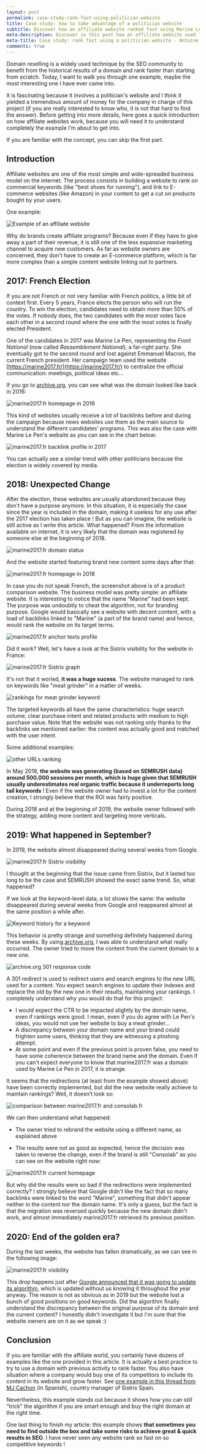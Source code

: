 ```yaml
---
layout: post
permalink: case-study-rank-fast-using-politician-website
title: Case study: how to take advantage of a politician website
subtitle: Discover how an affiliate website ranked fast using Marine Le Pen's old website.
meta-description: Discover in this post how an affiliate website used for the 2017 French election to rank fast. 
meta-title: Case study: rank fast using a politician website - Antoine Eripret
comments: true
---
```


Domain reselling is a widely used technique by the SEO community to benefit from the historical results of a domain and rank faster than starting from scratch. Today, I want to walk you through one example, maybe the most interesting one I have ever came into. 

It is fascinating because it involves a politician's website and I think it yielded a tremendous amount of money for the company in charge of this project (if you are really interested to know who, it is not that hard to find the answer). Before getting into more details, here goes a quick introduction on how affiliate websites work, because you will need it to understand completely the example I’m about to get into.

If you are familiar with the concept, you can skip the first part. 


## Introduction

Affiliate websites are one of the most simple and wide-spreaded business model on the internet. The process consists in building a website to rank on commercial keywords (like "best shoes for running"), and link to E-commerce websites (like Amazon) in your content to get a cut on products bought by your users. 

One example: 

![Example of an affiliate website](..\assets\img\example-affiliate-website.PNG)



Why do brands create affiliate programs? Because even if they have to give away a part of their revenue, it is still one of the less expansive marketing channel to acquire new customers. As far as website owners are concerned, they don't have to create an E-commerce platform, which is far more complex than a simple content website linking out to partners.  

## 2017: French Election

If you are not French or not very familiar with French politics, a little bit of context first. Every 5 years, France elects the person who will run the country. To win the election, candidates need to obtain more than 50% of the votes. If nobody does, the two candidates with the most votes face each other in a second round where the one with the most votes is finally elected President. 

One of the candidates in 2017 was Marine Le Pen, representing the *Front National* (now called *Rassemblement National*), a far-right party. She eventually got to the second round and lost against Emmanuel Macron, the current French president. Her campaign team used the website [https://marine2017.fr/](https://marine2017.fr/) to centralize the official communication: meetings, political ideas etc... 

If you go to [archive.org](http://archive.org/), you can see what was the domain looked like back in 2016: 

![marine2017.fr homepage in 2016](..\assets\img\marine2017.fr-homepage-in-2016.PNG)

This kind of websites usually receive a lot of backlinks before and during the campaign because news websites use them as the main source to understand the different candidates’ programs. This was also the case with Marine Le Pen's website as you can see in the chart below: 



![marine2017.fr backlink profile in 2017](..\assets\img\backlinks-semrush.PNG)



You can actually see a similar trend with other politicians because the election is widely covered by media.  



## 2018: Unexpected Change

After the election, these websites are usually abandoned because they don't have a purpose anymore. In this situation, it is especially the case since the year is included in the domain, making it useless for any use after the 2017 election has taken place ! But as you can imagine, the website is still active as I write this article. What happened? From the information available on internet, it is very likely that the domain was registered by someone else at the beginning of 2018. 

![marine2017.fr domain status](..\assets\img\domain-checker-marine2017.PNG)



And the website started featuring brand new content some days after that:

![marine2017.fr homepage in 2018](..\assets\img\marine2017.fr-homepage-in-2018.PNG)



In case you do not speak French, the screenshot above is of a product comparison website. The business model was pretty simple: an affiliate website. It is interesting to notice that the name "Marine" had been kept. The purpose was undoubtly to cheat the algorithm, not for branding purpose. Google would basically see a website with decent content, with a load of backlinks linked to "Marine" (a part of the brand name) and hence, would rank the website on its target terms.

![marine2017.fr anchor texts profile](..\assets\img\marine-anchirs.PNG)

Did it work? Well, let's have a look at the Sistrix visibility for the website in France: 

![marine2017.fr Sistrix graph](..\\assets\img\sistrix-marine-2017visibility.PNG)

It's not that it worled, **it was a huge sucess**. The website managed to rank on keywords like "meat grinder" in a matter of weeks. 

![rankings for meat grinder keyword](..\assets\img\sistrix-marine-2017-visibility-hachoir-a-viandes.PNG)

The targeted keywords all have the same characteristics: huge search volume, clear purchase intent and related products with medium to high purchase value. Note that the website was not ranking only thanks to the backlinks we mentioned earlier: the content was actually good and matched with the user intent. 

Some additional examples:

![other URLs ranking](..\assets\img\semrush-traffic.PNG)

In May 2018, **the website was generating (based on SEMRUSH data) around 500.000 sessions per month, which is huge given that SEMRUSH usually underestimates real organic traffic because it underreports long tail keywords** ! Even if the website owner had to invest a lot for the content creation, I strongly believe that the ROI was fairly positive.  

During 2018 and at the beginning of 2019, the website owner followed with the strategy, adding more content and targeting more verticals. 



## 2019: What happened in September? 

In 2019, the website almost disappeared during several weeks from Google. 

![marine2017.fr Sistrix visibility](..\assets\img\sistrix-marine-2019-visibility.PNG)

I thought at the beginning that the issue came from Sistrix, but it lasted too long to be the case and SEMRUSH showed the exact same trend. So, what happened? 

If we look at the keyword-level data, a lot shows the same: the website disappeared during several weeks from Google and reappeared almost at the same position a while after. 

![Keyword history for a keyword](..\assets\img\ranking-aspirateur-sans-sac.PNG)



This behavior is pretty strange and something definitely happened during these weeks. By using [archive.org](http://archive.org/), I was able to understand what really occurred. The owner tried to move the content from the current domain to a new one. 

![archive.org 301 response code](..\assets\img\redirect-marine-2017.PNG)

A 301 redirect is used to redirect users and search engines to the new URL used for a content. You expect search engines to update their indexes and replace the old by the new one in their results, maintaining your rankings. I completely understand why you would do that for this project: 

* I would expect the CTR to be impacted slightly by the domain name, even if rankings were good. I mean, even if you do agree with Le Pen's ideas, you would not use her website to buy a meat grinder...
* A discrepancy between your domain name and your brand could frighten some users, thinking that they are witnessing a phishing attempt.  
* At some point and even if the previous point is proven false, you need to have some coherence between the brand name and the domain. Even if you can't expect everyone to know that marine2017.fr was a domain used by Marine Le Pen in 2017, it is strange.



It seems that the redirections (at least from the example showed above) have been correctly implemented, but did the new website really achieve to maintain rankings? Well, it doesn’t look so:

![comparison between marine2017.fr and consolab.fr](..\assets\img\consolab-marine2017.PNG)



We can then understand what happened: 

* The owner tried to rebrand the website using a different name, as explained above 

* The results were not as good as expected, hence the decision was taken to reverse the change, even if the brand is still "Consolab" as you can see on the website right now: 

  

![marine2017.fr current homepage](..\assets\img\consolab.PNG)

But why did the results were so bad if the redirections were implemented correctly? I strongly believe that Google didn't like the fact that so many backlinks were linked to the word "Marine", something that didn't appear neither in the content nor the domain name. It's only a guess, but the fact is that the migration was reversed quickly because the new domain didn't work, and almost immediately marine2017.fr retrieved its previous position. 



## 2020: End of the golden era?

During the last weeks, the website has fallen dramatically, as we can see in the following image: 

![marine2017.fr visibility](..\assets\img\sistrix-marine-2020-visibility.PNG)

This drop happens just after [Google announced that it was going to update its algorithm](https://twitter.com/searchliaison/status/1257376879172038656), which is updated without us knowing it throughout the year anyway. The reason is not as obvious as in 2019 but the website lost a bunch of good positions on good keywords. Did the algorithm finally understand the discrepancy between the original purpose of its domain and the current content? I honestly didn't investigate it but I'm sure that the website owners are on it as we speak :) 



## Conclusion

If you are familiar with the affiliate world, you certainly have dozens of examples like the one provided in this article. It is actually a best practice to try to use a domain with previous activity to rank faster. You also have situation where a company would buy one of its competitors to include its content in its website and grow faster. See [one example in this thread from MJ Cachon](https://twitter.com/mjcachon/status/1237821317975605248) (in Spanish), country manager of Sistrix Spain. 

Nevertheless, this example stands out because it shows how you can still "trick" the algorithm if you are smart enough and buy the right domain at the right time. 

One last thing to finish my article: this example shows **that sometimes you need to find outside the box and take some risks to achieve great & quick results in SEO**. I have never seen any website rank so fast on so competitive keywords ! 
